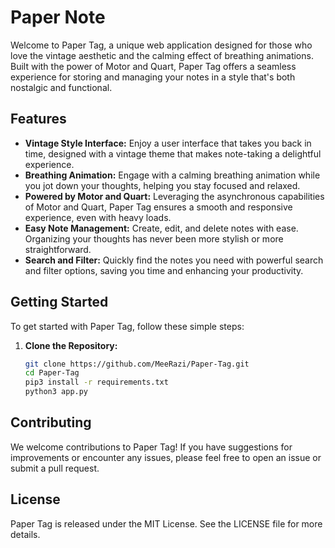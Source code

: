# Paper Note

Welcome to Paper Tag, a unique web application designed for those who love the vintage aesthetic and the calming effect of breathing animations. Built with the power of Motor and Quart, Paper Tag offers a seamless experience for storing and managing your notes in a style that's both nostalgic and functional.

## Features

- **Vintage Style Interface:** Enjoy a user interface that takes you back in time, designed with a vintage theme that makes note-taking a delightful experience.
- **Breathing Animation:** Engage with a calming breathing animation while you jot down your thoughts, helping you stay focused and relaxed.
- **Powered by Motor and Quart:** Leveraging the asynchronous capabilities of Motor and Quart, Paper Tag ensures a smooth and responsive experience, even with heavy loads.
- **Easy Note Management:** Create, edit, and delete notes with ease. Organizing your thoughts has never been more stylish or more straightforward.
- **Search and Filter:** Quickly find the notes you need with powerful search and filter options, saving you time and enhancing your productivity.

## Getting Started

To get started with Paper Tag, follow these simple steps:

1. **Clone the Repository:**
   ```bash
   git clone https://github.com/MeeRazi/Paper-Tag.git
   cd Paper-Tag
   pip3 install -r requirements.txt
   python3 app.py
   ```  
## Contributing

We welcome contributions to Paper Tag! If you have suggestions for improvements or encounter any issues, please feel free to open an issue or submit a pull request.

## License

Paper Tag is released under the MIT License. See the LICENSE file for more details.
